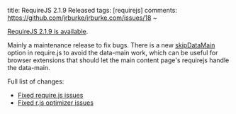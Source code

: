 title: RequireJS 2.1.9 Released
tags: [requirejs]
comments: https://github.com/jrburke/jrburke.com/issues/18
~

[RequireJS 2.1.9 is available](http://www.requirejs.org/docs/download.html).

Mainly a maintenance release to fix bugs. There is a new [skipDataMain](http://requirejs.org/docs/api.html#config-skipDataMain) option in require.js to avoid the data-main work, which can be useful for browser extensions that should let the main content page's requirejs handle the data-main.

Full list of changes:

* [Fixed require.js issues](https://github.com/jrburke/requirejs/issues?milestone=31&page=1&state=closed)
* [Fixed r.js optimizer issues](https://github.com/jrburke/r.js/issues?milestone=28&page=1&state=closed)
